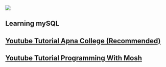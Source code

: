 <img src="https://skillicons.dev/icons?i=mysql" />

## Learning mySQL

## [Youtube Tutorial Apna College (Recommended)](https://www.youtube.com/watch?v=hlGoQC332VM&t=483s)
## [Youtube Tutorial Programming With Mosh](https://youtu.be/7S_tz1z_5bA?si=uH3IZ15rBD5CaEZg)

